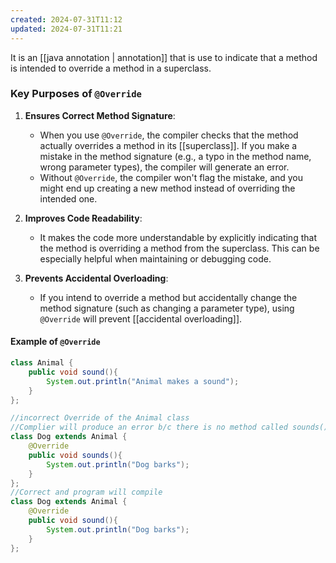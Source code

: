 ```yaml
---
created: 2024-07-31T11:12
updated: 2024-07-31T11:21
---
```

It is an [[java annotation | annotation]] that is use to indicate that a method is intended to override a method in a superclass. 

### Key Purposes of `@Override`

1. **Ensures Correct Method Signature**:
    
    - When you use `@Override`, the compiler checks that the method actually overrides a method in its [[superclass]]. If you make a mistake in the method signature (e.g., a typo in the method name, wrong parameter types), the compiler will generate an error.
    - Without `@Override`, the compiler won't flag the mistake, and you might end up creating a new method instead of overriding the intended one.
2. **Improves Code Readability**:
    
    - It makes the code more understandable by explicitly indicating that the method is overriding a method from the superclass. This can be especially helpful when maintaining or debugging code.
3. **Prevents Accidental Overloading**:
    
    - If you intend to override a method but accidentally change the method signature (such as changing a parameter type), using `@Override` will prevent [[accidental overloading]].

#### Example of `@Override`
```java
class Animal {
	public void sound(){
		System.out.println("Animal makes a sound");
	}
};

//incorrect Override of the Animal class
//Complier will produce an error b/c there is no method called sounds() in the Animal superclass to override
class Dog extends Animal {
	@Override 
	public void sounds(){
		System.out.println("Dog barks");
	}
};
//Correct and program will compile
class Dog extends Animal {
	@Override 
	public void sound(){
		System.out.println("Dog barks");
	}
};
```